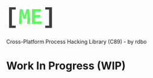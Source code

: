 ![me-logo](LOGO.png)  
---
Cross-Platform Process Hacking Library (C89) - by rdbo

# Work In Progress (WIP)